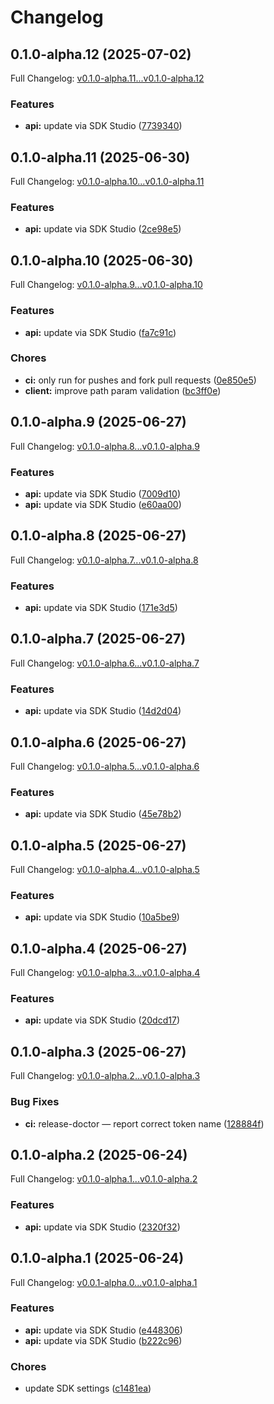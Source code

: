 # Changelog

## 0.1.0-alpha.12 (2025-07-02)

Full Changelog: [v0.1.0-alpha.11...v0.1.0-alpha.12](https://github.com/sst/opencode-sdk-js/compare/v0.1.0-alpha.11...v0.1.0-alpha.12)

### Features

* **api:** update via SDK Studio ([7739340](https://github.com/sst/opencode-sdk-js/commit/77393403648067fe937637c39e80067c347a8c5b))

## 0.1.0-alpha.11 (2025-06-30)

Full Changelog: [v0.1.0-alpha.10...v0.1.0-alpha.11](https://github.com/sst/opencode-sdk-js/compare/v0.1.0-alpha.10...v0.1.0-alpha.11)

### Features

* **api:** update via SDK Studio ([2ce98e5](https://github.com/sst/opencode-sdk-js/commit/2ce98e55bf330cca0c38f60f011ffd9063b34ea0))

## 0.1.0-alpha.10 (2025-06-30)

Full Changelog: [v0.1.0-alpha.9...v0.1.0-alpha.10](https://github.com/sst/opencode-sdk-js/compare/v0.1.0-alpha.9...v0.1.0-alpha.10)

### Features

* **api:** update via SDK Studio ([fa7c91c](https://github.com/sst/opencode-sdk-js/commit/fa7c91cc2fe52d42be7365ca2c4ce3e48c2e76ac))


### Chores

* **ci:** only run for pushes and fork pull requests ([0e850e5](https://github.com/sst/opencode-sdk-js/commit/0e850e51daac413dcf2d5e30c0ea7a1cd5346c4b))
* **client:** improve path param validation ([bc3ff0e](https://github.com/sst/opencode-sdk-js/commit/bc3ff0ee2de9af8be42deae87d12f003fb5f7aa5))

## 0.1.0-alpha.9 (2025-06-27)

Full Changelog: [v0.1.0-alpha.8...v0.1.0-alpha.9](https://github.com/sst/opencode-sdk-js/compare/v0.1.0-alpha.8...v0.1.0-alpha.9)

### Features

* **api:** update via SDK Studio ([7009d10](https://github.com/sst/opencode-sdk-js/commit/7009d10aab99be7102371cee49013ab3edae4450))
* **api:** update via SDK Studio ([e60aa00](https://github.com/sst/opencode-sdk-js/commit/e60aa0024079671e3725ee6f6bfbf8c2dad78da2))

## 0.1.0-alpha.8 (2025-06-27)

Full Changelog: [v0.1.0-alpha.7...v0.1.0-alpha.8](https://github.com/sst/opencode-sdk-js/compare/v0.1.0-alpha.7...v0.1.0-alpha.8)

### Features

* **api:** update via SDK Studio ([171e3d5](https://github.com/sst/opencode-sdk-js/commit/171e3d5f3ba69ff9ba8547dac90d85b1a0a137c1))

## 0.1.0-alpha.7 (2025-06-27)

Full Changelog: [v0.1.0-alpha.6...v0.1.0-alpha.7](https://github.com/sst/opencode-sdk-js/compare/v0.1.0-alpha.6...v0.1.0-alpha.7)

### Features

* **api:** update via SDK Studio ([14d2d04](https://github.com/sst/opencode-sdk-js/commit/14d2d04d80c1d5880940c9c70a5c1ea200df2ebc))

## 0.1.0-alpha.6 (2025-06-27)

Full Changelog: [v0.1.0-alpha.5...v0.1.0-alpha.6](https://github.com/sst/opencode-sdk-js/compare/v0.1.0-alpha.5...v0.1.0-alpha.6)

### Features

* **api:** update via SDK Studio ([45e78b2](https://github.com/sst/opencode-sdk-js/commit/45e78b2f0fca18f537de9986e358aa876fb0b686))

## 0.1.0-alpha.5 (2025-06-27)

Full Changelog: [v0.1.0-alpha.4...v0.1.0-alpha.5](https://github.com/sst/opencode-sdk-js/compare/v0.1.0-alpha.4...v0.1.0-alpha.5)

### Features

* **api:** update via SDK Studio ([10a5be9](https://github.com/sst/opencode-sdk-js/commit/10a5be9261c4ba8aeece7bb6921752f5fa6d9f28))

## 0.1.0-alpha.4 (2025-06-27)

Full Changelog: [v0.1.0-alpha.3...v0.1.0-alpha.4](https://github.com/sst/opencode-sdk-js/compare/v0.1.0-alpha.3...v0.1.0-alpha.4)

### Features

* **api:** update via SDK Studio ([20dcd17](https://github.com/sst/opencode-sdk-js/commit/20dcd171405b05801e5a56f1b40fd635259b6a94))

## 0.1.0-alpha.3 (2025-06-27)

Full Changelog: [v0.1.0-alpha.2...v0.1.0-alpha.3](https://github.com/sst/opencode-sdk-js/compare/v0.1.0-alpha.2...v0.1.0-alpha.3)

### Bug Fixes

* **ci:** release-doctor — report correct token name ([128884f](https://github.com/sst/opencode-sdk-js/commit/128884f4bc64e618177a0b090cd6d52b122a059a))

## 0.1.0-alpha.2 (2025-06-24)

Full Changelog: [v0.1.0-alpha.1...v0.1.0-alpha.2](https://github.com/sst/opencode-sdk-js/compare/v0.1.0-alpha.1...v0.1.0-alpha.2)

### Features

* **api:** update via SDK Studio ([2320f32](https://github.com/sst/opencode-sdk-js/commit/2320f32190ab58d15d00d7c3328f9fba2421536c))

## 0.1.0-alpha.1 (2025-06-24)

Full Changelog: [v0.0.1-alpha.0...v0.1.0-alpha.1](https://github.com/sst/opencode-sdk-js/compare/v0.0.1-alpha.0...v0.1.0-alpha.1)

### Features

* **api:** update via SDK Studio ([e448306](https://github.com/sst/opencode-sdk-js/commit/e4483068738cbb10233fca5a9d9d44a9c9815c8b))
* **api:** update via SDK Studio ([b222c96](https://github.com/sst/opencode-sdk-js/commit/b222c96a679a8aeecb60bcf92c247fef90c75b3d))


### Chores

* update SDK settings ([c1481ea](https://github.com/sst/opencode-sdk-js/commit/c1481ea7949c1422bedaeac278600b4ec3f58038))
